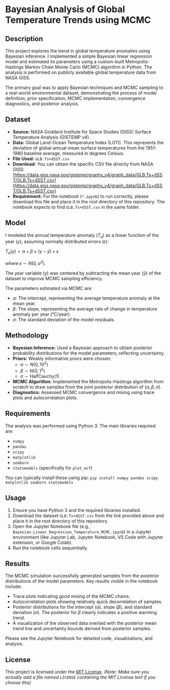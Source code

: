 # Bayesian Analysis of Global Temperature Trends using MCMC

## Description

This project explores the trend in global temperature anomalies using Bayesian inference. I implemented a simple Bayesian linear regression model and estimated its parameters using a custom-built Metropolis-Hastings Markov Chain Monte Carlo (MCMC) algorithm in Python. The analysis is performed on publicly available global temperature data from NASA GISS.

The primary goal was to apply Bayesian techniques and MCMC sampling to a real-world environmental dataset, demonstrating the process of model definition, prior specification, MCMC implementation, convergence diagnostics, and posterior analysis.

## Dataset

* **Source:** NASA Goddard Institute for Space Studies (GISS) Surface Temperature Analysis (GISTEMP v4).
* **Data:** Global Land-Ocean Temperature Index (LOTI). This represents the deviation of global annual mean surface temperatures from the 1951-1980 baseline average, measured in degrees Celsius.
* **File Used:** `GLB.Ts+dSST.csv`
* **Download:** You can obtain the specific CSV file directly from NASA GISS:
    [https://data.giss.nasa.gov/gistemp/graphs_v4/graph_data/GLB.Ts+dSST/GLB.Ts+dSST.csv](https://data.giss.nasa.gov/gistemp/graphs_v4/graph_data/GLB.Ts+dSST/GLB.Ts+dSST.csv)
* **Requirement:** For the notebook (`*.ipynb`) to run correctly, please download this file and place it in the root directory of this repository. The notebook expects to find `GLB.Ts+dSST.csv` in the same folder.

## Model

I modeled the annual temperature anomaly ($T_a$) as a linear function of the year ($y$), assuming normally distributed errors ($\epsilon$):

$T_a(y) = \alpha + \beta \times (y - \bar{y}) + \epsilon$

where $\epsilon \sim N(0, \sigma^2)$.

The year variable ($y$) was centered by subtracting the mean year ($\bar{y}$) of the dataset to improve MCMC sampling efficiency.

The parameters estimated via MCMC are:
* $\alpha$: The intercept, representing the average temperature anomaly at the mean year.
* $\beta$: The slope, representing the average rate of change in temperature anomaly per year (°C/year).
* $\sigma$: The standard deviation of the model residuals.

## Methodology

* **Bayesian Inference:** Used a Bayesian approach to obtain posterior probability distributions for the model parameters, reflecting uncertainty.
* **Priors:** Weakly informative priors were chosen:
    * $\alpha \sim N(0, 10^2)$
    * $\beta \sim N(0, 1^2)$
    * $\sigma \sim \text{HalfCauchy}(1)$
* **MCMC Algorithm:** Implemented the Metropolis-Hastings algorithm from scratch to draw samples from the joint posterior distribution of ($\alpha, \beta, \sigma$).
* **Diagnostics:** Assessed MCMC convergence and mixing using trace plots and autocorrelation plots.

## Requirements

The analysis was performed using Python 3. The main libraries required are:

* `numpy`
* `pandas`
* `scipy`
* `matplotlib`
* `seaborn`
* `statsmodels` (specifically for `plot_acf`)

You can typically install these using pip:
`pip install numpy pandas scipy matplotlib seaborn statsmodels`



## Usage

1.  Ensure you have Python 3 and the required libraries installed.
2.  Download the dataset `GLB.Ts+dSST.csv` from the link provided above and place it in the root directory of this repository.
3.  Open the Jupyter Notebook file (e.g., `Bayesian_Linear_Regression_Temperature_MCMC.ipynb`) in a Jupyter environment (like Jupyter Lab, Jupyter Notebook, VS Code with Jupyter extension, or Google Colab).
4.  Run the notebook cells sequentially.

## Results

The MCMC simulation successfully generated samples from the posterior distributions of the model parameters. Key results visible in the notebook include:

* Trace plots indicating good mixing of the MCMC chains.
* Autocorrelation plots showing relatively quick decorrelation of samples.
* Posterior distributions for the intercept ($\alpha$), slope ($\beta$), and standard deviation ($\sigma$). The posterior for $\beta$ clearly indicates a positive warming trend.
* A visualization of the observed data overlaid with the posterior mean trend line and uncertainty bounds derived from posterior samples.

Please see the Jupyter Notebook for detailed code, visualizations, and analysis.

## License

This project is licensed under the [MIT License](LICENSE). *(Note: Make sure you actually add a file named `LICENSE` containing the MIT License text if you choose this)*

